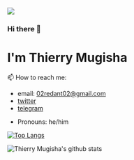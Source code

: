 <br>
<img src="https://github.com/r-e-d-ant/red-Ant-02/blob/main/1500x500.jpeg"/>
<br>


### Hi there 👋
# I'm Thierry Mugisha

<!--- 🔭  I’m currently working on Flask/-->
<!--- 🌱 I’m currently learning Django -->
<!--- 🤔 I’m looking for help with JavaScript -->
<!--- 👯 I’m looking to collaborate on every web apps development --->
<!--- 💬 Ask me about Python, Flask,... --->
 📫 How to reach me:
  * email: 02redant02@gmail.com
  * <a href="https://twitter.com/r_e_d_ant">twitter</a>
  * <a href="https://t.me/r_e_d_ant">telegram</a>
- Pronouns: he/him
<!-- - ⚡ Fun fact: ... -->
[![Top Langs](https://github-readme-stats.vercel.app/api/top-langs/?username=r-e-d-ant)](https://github.com/r-e-d-ant/github-readme-stats)

![Thierry Mugisha's github stats](https://github-readme-stats.vercel.app/api?username=r-e-d-ant)
